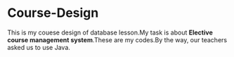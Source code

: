 # Course-Design
This is my couese design of database lesson.My task is about **Elective course management system**.These are my codes.By the way, our teachers asked us to use Java.
